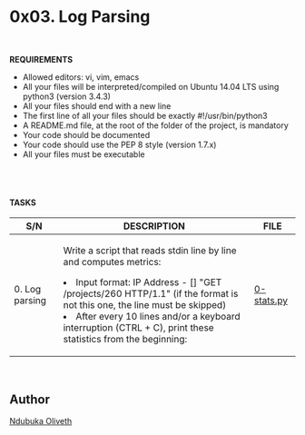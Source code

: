 <h1>0x03. Log Parsing</h1>
<br>


**REQUIREMENTS**


- Allowed editors: vi, vim, emacs
- All your files will be interpreted/compiled on Ubuntu 14.04 LTS using python3 (version 3.4.3)
- All your files should end with a new line
- The first line of all your files should be exactly #!/usr/bin/python3
- A README.md file, at the root of the folder of the project, is mandatory
- Your code should be documented
- Your code should use the PEP 8 style (version 1.7.x)
- All your files must be executable


<br>
<br>

<h4> TASKS</h4>

| S/N | DESCRIPTION | FILE |
|---- | ----------- | ---- |
|0. Log parsing |<p>Write a script that reads stdin line by line and computes metrics: <li>Input format: IP Address - [<date>] "GET /projects/260 HTTP/1.1" <status code> <file size> (if the format is not this one, the line must be skipped)</li><li>After every 10 lines and/or a keyboard interruption (CTRL + C), print these statistics from the beginning:</li></p>|[0-stats.py](https://github.com/Oliveth96/alx-interview/0x03-log_parsing/0-stats.py)|



<br>
<h2>Author</h2>

[Ndubuka Oliveth](https://github.com/Oliveth96)